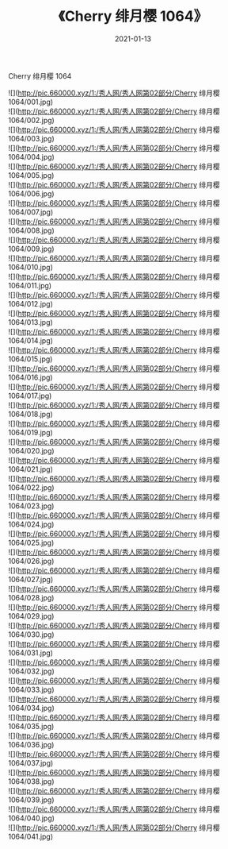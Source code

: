 ﻿---
layout: post
title:  《Cherry 绯月樱 1064》
date:   2021-01-13
img: http://pic.660000.xyz/1:/秀人网/秀人网第02部分/Cherry 绯月樱 1064/000.jpg
categories: [美女, 清纯, 唯美]
---

Cherry 绯月樱 1064

  ![](http://pic.660000.xyz/1:/秀人网/秀人网第02部分/Cherry 绯月樱 1064/001.jpg) <br> ![](http://pic.660000.xyz/1:/秀人网/秀人网第02部分/Cherry 绯月樱 1064/002.jpg) <br> ![](http://pic.660000.xyz/1:/秀人网/秀人网第02部分/Cherry 绯月樱 1064/003.jpg) <br> ![](http://pic.660000.xyz/1:/秀人网/秀人网第02部分/Cherry 绯月樱 1064/004.jpg) <br> ![](http://pic.660000.xyz/1:/秀人网/秀人网第02部分/Cherry 绯月樱 1064/005.jpg) <br> ![](http://pic.660000.xyz/1:/秀人网/秀人网第02部分/Cherry 绯月樱 1064/006.jpg) <br> ![](http://pic.660000.xyz/1:/秀人网/秀人网第02部分/Cherry 绯月樱 1064/007.jpg) <br> ![](http://pic.660000.xyz/1:/秀人网/秀人网第02部分/Cherry 绯月樱 1064/008.jpg) <br> ![](http://pic.660000.xyz/1:/秀人网/秀人网第02部分/Cherry 绯月樱 1064/009.jpg) <br> ![](http://pic.660000.xyz/1:/秀人网/秀人网第02部分/Cherry 绯月樱 1064/010.jpg) <br> ![](http://pic.660000.xyz/1:/秀人网/秀人网第02部分/Cherry 绯月樱 1064/011.jpg) <br> ![](http://pic.660000.xyz/1:/秀人网/秀人网第02部分/Cherry 绯月樱 1064/012.jpg) <br> ![](http://pic.660000.xyz/1:/秀人网/秀人网第02部分/Cherry 绯月樱 1064/013.jpg) <br> ![](http://pic.660000.xyz/1:/秀人网/秀人网第02部分/Cherry 绯月樱 1064/014.jpg) <br> ![](http://pic.660000.xyz/1:/秀人网/秀人网第02部分/Cherry 绯月樱 1064/015.jpg) <br> ![](http://pic.660000.xyz/1:/秀人网/秀人网第02部分/Cherry 绯月樱 1064/016.jpg) <br> ![](http://pic.660000.xyz/1:/秀人网/秀人网第02部分/Cherry 绯月樱 1064/017.jpg) <br> ![](http://pic.660000.xyz/1:/秀人网/秀人网第02部分/Cherry 绯月樱 1064/018.jpg) <br> ![](http://pic.660000.xyz/1:/秀人网/秀人网第02部分/Cherry 绯月樱 1064/019.jpg) <br> ![](http://pic.660000.xyz/1:/秀人网/秀人网第02部分/Cherry 绯月樱 1064/020.jpg) <br> ![](http://pic.660000.xyz/1:/秀人网/秀人网第02部分/Cherry 绯月樱 1064/021.jpg) <br> ![](http://pic.660000.xyz/1:/秀人网/秀人网第02部分/Cherry 绯月樱 1064/022.jpg) <br> ![](http://pic.660000.xyz/1:/秀人网/秀人网第02部分/Cherry 绯月樱 1064/023.jpg) <br> ![](http://pic.660000.xyz/1:/秀人网/秀人网第02部分/Cherry 绯月樱 1064/024.jpg) <br> ![](http://pic.660000.xyz/1:/秀人网/秀人网第02部分/Cherry 绯月樱 1064/025.jpg) <br> ![](http://pic.660000.xyz/1:/秀人网/秀人网第02部分/Cherry 绯月樱 1064/026.jpg) <br> ![](http://pic.660000.xyz/1:/秀人网/秀人网第02部分/Cherry 绯月樱 1064/027.jpg) <br> ![](http://pic.660000.xyz/1:/秀人网/秀人网第02部分/Cherry 绯月樱 1064/028.jpg) <br> ![](http://pic.660000.xyz/1:/秀人网/秀人网第02部分/Cherry 绯月樱 1064/029.jpg) <br> ![](http://pic.660000.xyz/1:/秀人网/秀人网第02部分/Cherry 绯月樱 1064/030.jpg) <br> ![](http://pic.660000.xyz/1:/秀人网/秀人网第02部分/Cherry 绯月樱 1064/031.jpg) <br> ![](http://pic.660000.xyz/1:/秀人网/秀人网第02部分/Cherry 绯月樱 1064/032.jpg) <br> ![](http://pic.660000.xyz/1:/秀人网/秀人网第02部分/Cherry 绯月樱 1064/033.jpg) <br> ![](http://pic.660000.xyz/1:/秀人网/秀人网第02部分/Cherry 绯月樱 1064/034.jpg) <br> ![](http://pic.660000.xyz/1:/秀人网/秀人网第02部分/Cherry 绯月樱 1064/035.jpg) <br> ![](http://pic.660000.xyz/1:/秀人网/秀人网第02部分/Cherry 绯月樱 1064/036.jpg) <br> ![](http://pic.660000.xyz/1:/秀人网/秀人网第02部分/Cherry 绯月樱 1064/037.jpg) <br> ![](http://pic.660000.xyz/1:/秀人网/秀人网第02部分/Cherry 绯月樱 1064/038.jpg) <br> ![](http://pic.660000.xyz/1:/秀人网/秀人网第02部分/Cherry 绯月樱 1064/039.jpg) <br> ![](http://pic.660000.xyz/1:/秀人网/秀人网第02部分/Cherry 绯月樱 1064/040.jpg) <br> ![](http://pic.660000.xyz/1:/秀人网/秀人网第02部分/Cherry 绯月樱 1064/041.jpg) <br>